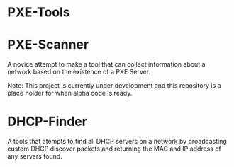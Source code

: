 PXE-Tools
===========

PXE-Scanner
===========

A novice attempt to make a tool that can collect information about a network based on the existence of a PXE Server.

Note: This project is currently under development and this repository is a place holder for when alpha code is ready.


DHCP-Finder
===========

A tools that atempts to find all DHCP servers on a network by broadcasting custom DHCP discover packets and returning the MAC and IP address of any servers found. 
